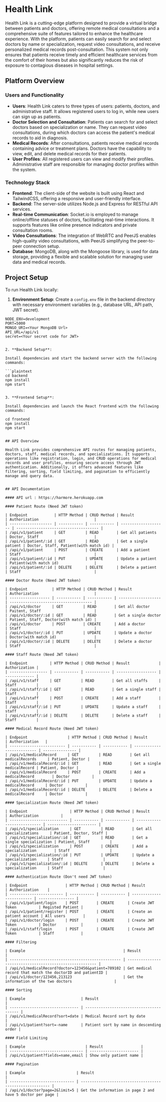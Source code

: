 # Health Link

Health Link is a cutting-edge platform designed to provide a virtual bridge between patients and doctors, offering remote medical consultations and a comprehensive suite of features tailored to enhance the healthcare experience. With the platform, patients can easily search for and select doctors by name or specialization, request video consultations, and receive personalized medical records post-consultation. This system not only ensures that patients receive timely and efficient healthcare services from the comfort of their homes but also significantly reduces the risk of exposure to contagious diseases in hospital settings.

## Platform Overview

### Users and Functionality

- **Users**: Health Link caters to three types of users: patients, doctors, and administrative staff. It allows registered users to log in, while new users can sign up as patients.
- **Doctor Selection and Consultation**: Patients can search for and select doctors based on specialization or name. They can request video consultations, during which doctors can access the patient's medical records to aid in diagnosis.
- **Medical Records**: After consultations, patients receive medical records containing advice or treatment plans. Doctors have the capability to view, edit, and delete medical records for their patients.
- **User Profiles**: All registered users can view and modify their profiles. Administrative staff are responsible for managing doctor profiles within the system.

### Technology Stack

- **Frontend**: The client-side of the website is built using React and TailwindCSS, offering a responsive and user-friendly interface.
- **Backend**: The server-side utilizes Node.js and Express for RESTful API services.
- **Real-time Communication**: Socket.io is employed to manage online/offline statuses of doctors, facilitating real-time interactions. It supports features like online presence indicators and private consultation rooms.
- **Video Consultations**: The integration of WebRTC and PeerJS enables high-quality video consultations, with PeerJS simplifying the peer-to-peer connection setup.
- **Database**: MongoDB, along with the Mongoose library, is used for data storage, providing a flexible and scalable solution for managing user data and medical records.

## Project Setup

To run Health Link locally:

1. **Environment Setup**: Create a `config.env` file in the backend directory with necessary environment variables (e.g., database URL, API path, JWT secret).

```plaintext
NODE_ENV=development
PORT=5000
MONGO_URI=<Your MongoDB Url>
API_URL=/api/v1
secret=<Your secret code for JWT>


2. **Backend Setup**:

Install dependencies and start the backend server with the following commands:

```plaintext
cd backend
npm install
npm start


3. **Frontend Setup**:

Install dependencies and launch the React frontend with the following commands:

cd frontend
npm install
npm start


## API Overview

Health Link provides comprehensive API routes for managing patients, doctors, staff, medical records, and specializations. It supports operations like registration, login, and CRUD operations for medical records and user profiles, ensuring secure access through JWT authentication. Additionally, it offers advanced features like filtering, sorting, field limiting, and pagination to efficiently manage and query data.


## API Documentation

#### API url : https://harmore.herokuapp.com

#### Patient Route (Need JWT token)

| Endpoint            | HTTP Method | CRUD Method | Result               | Authorization                         |
| ------------------- | ----------- | ----------- | -------------------- | ------------------------------------- |
| /api/v1/patient     | GET         | READ        | Get all patients     | Doctor, Staff                         |
| /api/v1/patient/:id | GET         | READ        | Get a single patient | Doctor, Staff, Patient(with match id) |
| /api/v1/patient     | POST        | CREATE      | Add a patient        | Staff                                 |
| /api/v1/patient/:id | PUT         | UPDATE      | Update a patient     | Patient(with match id)                |
| /api/v1/patient/:id | DELETE      | DELETE      | Delete a patient     | Staff                                 |

#### Doctor Route (Need JWT token)

| Endpoint           | HTTP Method | CRUD Method | Result              | Authorization                         |
| ------------------ | ----------- | ----------- | ------------------- | ------------------------------------- |
| /api/v1/doctor     | GET         | READ        | Get all doctor      | Paitent, Staff                        |
| /api/v1/doctor/:id | GET         | READ        | Get a single doctor | Patient, Staff, Doctor(with match id) |
| /api/v1/doctor     | POST        | CREATE      | Add a doctor        | Staff                                 |
| /api/v1/doctor/:id | PUT         | UPDATE      | Update a doctor     | Doctor(with match id)                 |
| /api/v1/doctor/:id | DELETE      | DELETE      | Delete a doctor     | Staff                                 |

#### Staff Route (Need JWT token)

| Endpoint          | HTTP Method | CRUD Method | Result             | Authorization |
| ----------------- | ----------- | ----------- | ------------------ | ------------- |
| /api/v1/staff     | GET         | READ        | Get all staffs     | Staff         |
| /api/v1/staff/:id | GET         | READ        | Get a single staff | Staff         |
| /api/v1/staff     | POST        | CREATE      | Add a staff        | Staff         |
| /api/v1/staff/:id | PUT         | UPDATE      | Update a staff     | staff         |
| /api/v1/staff/:id | DELETE      | DELETE      | Delete a staff     | Staff         |

#### Medical Record Route (Need JWT token)

| Endpoint                  | HTTP Method | CRUD Method | Result                     | Authorization   |
| ------------------------- | ----------- | ----------- | -------------------------- | --------------- |
| /api/v1/medicalRecord     | GET         | READ        | Get all medicalRecords     | Patient, Doctor |
| /api/v1/medicalRecord/:id | GET         | READ        | Get a single medicalRecord | Patient, Doctor |
| /api/v1/medicalRecord     | POST        | CREATE      | Add a medicalRecord        | Doctor          |
| /api/v1/medicalRecord/:id | PUT         | UPDATE      | Update a medicalRecord     | Doctor          |
| /api/v1/medicalRecord/:id | DELETE      | DELETE      | Delete a medicalRecord     | Doctor          |

#### Specialization Route (Need JWT token)

| Endpoint                   | HTTP Method | CRUD Method | Result                      | Authorization          |
| -------------------------- | ----------- | ----------- | --------------------------- | ---------------------- |
| /api/v1/specialization     | GET         | READ        | Get all specializations     | Patient, Doctor, Staff |
| /api/v1/specialization/:id | GET         | READ        | Get a single specialization | Patient, Staff         |
| /api/v1/specialization     | POST        | CREATE      | Add a specialization        | Staff                  |
| /api/v1/specialization/:id | PUT         | UPDATE      | Update a specialization     | Staff                  |
| /api/v1/specialization/:id | DELETE      | DELETE      | Delete a specialization     | Staff                  |

#### Authentication Route (Don't need JWT token)

| Endpoint                 | HTTP Method | CRUD Method | Result                    | Authorization    |
| ------------------------ | ----------- | ----------- | ------------------------- | ---------------- |
| /api/v1/patient/login    | POST        | CREATE      | Create JWT Token          | Registed Patient |
| /api/v1/patient/register | POST        | CREATE      | Create an patient account | All users        |
| /api/v1/doctor/login     | POST        | CREATE      | Create JWT Token          | Doctor           |
| /api/v1/staff/login      | POST        | CREATE      | Create JWT Token          | Staff            |

#### Filtering

| Example                                            | Result                                                   |
| -------------------------------------------------- | -------------------------------------------------------- |
| /api/v1/medicalRecord?doctor=123456&patient=789102 | Get medical record that match the doctorID and patientID |
| /api/v1/doctor/123456,213123                       | Get the information of the two doctors                   |

#### Sorting

| Example                         | Result                                   |
| ------------------------------- | ---------------------------------------- |
| /api/v1/medicalRecord?sort=date | Medical Record sort by date              |
| /api/v1/patient?sort=-name      | Patient sort by name in descending order |

#### Field Limiting

| Example                           | Result                 |
| --------------------------------- | ---------------------- |
| /api/v1/patient?fields=name,email | Show only patient name |

#### Pagination

| Example                       | Result                                                   |
| ----------------------------- | -------------------------------------------------------- |
| /api/v1/doctor?page=2&limit=5 | Get the information in page 2 and have 5 doctor per page |